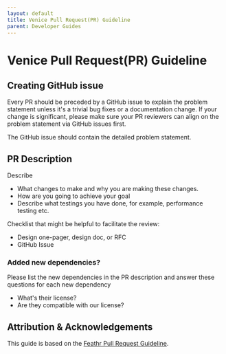 ```yaml
---
layout: default
title: Venice Pull Request(PR) Guideline
parent: Developer Guides
---
```


# Venice Pull Request(PR) Guideline

## Creating GitHub issue

Every PR should be preceded by a GitHub issue to explain the problem statement unless it's a trivial bug fixes or a
documentation change. If your change is significant, please make sure your PR reviewers can align on the problem
statement via GitHub issues first.

The GitHub issue should contain the detailed problem statement.

## PR Description

Describe

* What changes to make and why you are making these changes.
* How are you going to achieve your goal
* Describe what testings you have done, for example, performance testing etc.

Checklist that might be helpful to facilitate the review:

* Design one-pager, design doc, or RFC
* GitHub Issue

### Added new dependencies?

Please list the new dependencies in the PR description and answer these questions for each new dependency

* What's their license?
* Are they compatible with our license?

## Attribution & Acknowledgements

This guide is based on the [Feathr Pull Request Guideline](https://linkedin.github.io/feathr/dev_guide/pull_request_guideline.html).